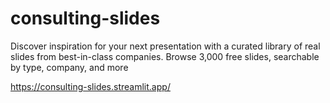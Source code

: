 # consulting-slides
Discover inspiration for your next presentation with a curated library of real slides from best-in-class companies. Browse 3,000 free slides, searchable by type, company, and more

https://consulting-slides.streamlit.app/
